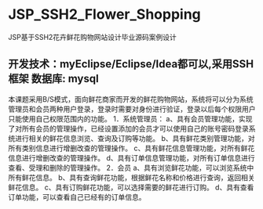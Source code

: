 # JSP_SSH2_Flower_Shopping
JSP基于SSH2花卉鲜花购物网站设计毕业源码案例设计
## 开发技术：myEclipse/Eclipse/Idea都可以,采用SSH框架  数据库: mysql
  本课题采用B/S模式，面向鲜花商家而开发的鲜花购物网站，系统将可以分为系统管理员和会员两种用户登录，登录时需要对身份进行验证，登录以后每个权限用户只能使用自己权限范围内的功能。
1．系统管理员：
a、具有会员管理功能，实现了对所有会员的管理操作，已经设置添加的会员才可以使用自己的账号密码登录系统进行相关的鲜花信息浏览、查询及订购等功能。
b、具有鲜花类别管理功能，对所有类别信息进行增删改查的管理操作。
c、具有鲜花信息管理功能，对所有鲜花信息进行增删改查的管理操作。
d、具有订单信息管理功能，对所有订单信息进行查看、受理和删除的管理操作。
2．会员
a、具有浏览鲜花功能，可以浏览系统中所有鲜花信息。
b、具有查询鲜花功能，根据鲜花名称和价格进行查询，返回相关鲜花信息。
c、具有订购鲜花功能，可以选择需要的鲜花进行订购。
d、具有查看订单功能，可以查看自己已经有的订单信息。
